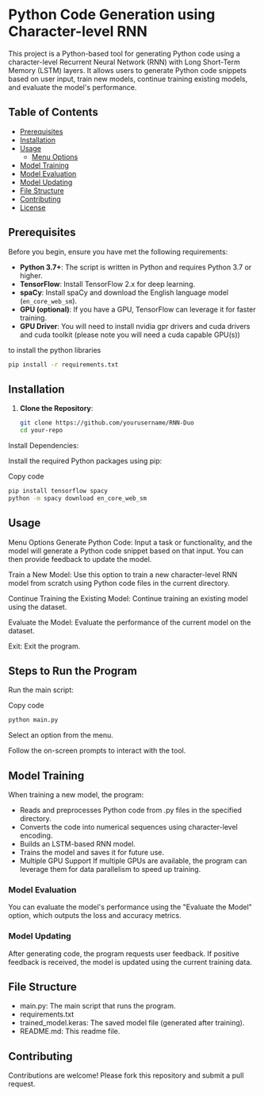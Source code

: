 # Python Code Generation using Character-level RNN

This project is a Python-based tool for generating Python code using a character-level Recurrent Neural Network (RNN) with Long Short-Term Memory (LSTM) layers. It allows users to generate Python code snippets based on user input, train new models, continue training existing models, and evaluate the model's performance.

## Table of Contents

- [Prerequisites](#prerequisites)
- [Installation](#installation)
- [Usage](#usage)
  - [Menu Options](#menu-options)
- [Model Training](#model-training)
- [Model Evaluation](#model-evaluation)
- [Model Updating](#model-updating)
- [File Structure](#file-structure)
- [Contributing](#contributing)
- [License](#license)

## Prerequisites

Before you begin, ensure you have met the following requirements:

- **Python 3.7+**: The script is written in Python and requires Python 3.7 or higher.
- **TensorFlow**: Install TensorFlow 2.x for deep learning.
- **spaCy**: Install spaCy and download the English language model (`en_core_web_sm`).
- **GPU (optional)**: If you have a GPU, TensorFlow can leverage it for faster training.
- **GPU Driver**: You will need to install nvidia gpr drivers and cuda drivers and cuda toolkit
  (please note you will need a cuda capable GPU(s))

to install the python libraries
```bash
pip install -r requirements.txt
```

## Installation

1. **Clone the Repository**:

   ```bash
   git clone https://github.com/yourusername/RNN-Duo
   cd your-repo
Install Dependencies:

Install the required Python packages using pip:

Copy code
```bash
pip install tensorflow spacy
python -m spacy download en_core_web_sm
```
## Usage
Menu Options
Generate Python Code: Input a task or functionality, and the model will generate a Python code snippet based on that input. You can then provide feedback to update the model.

Train a New Model: Use this option to train a new character-level RNN model from scratch using Python code files in the current directory.

Continue Training the Existing Model: Continue training an existing model using the dataset.

Evaluate the Model: Evaluate the performance of the current model on the dataset.

Exit: Exit the program.

## Steps to Run the Program
Run the main script:

Copy code
```bash
python main.py
```
Select an option from the menu.

Follow the on-screen prompts to interact with the tool.

## Model Training
When training a new model, the program:

- Reads and preprocesses Python code from .py files in the specified directory.
- Converts the code into numerical sequences using character-level encoding.
- Builds an LSTM-based RNN model.
- Trains the model and saves it for future use.
- Multiple GPU Support
If multiple GPUs are available, the program can leverage them for data parallelism to speed up training.

### Model Evaluation
You can evaluate the model's performance using the "Evaluate the Model" option, which outputs the loss and accuracy metrics.

### Model Updating
After generating code, the program requests user feedback. If positive feedback is received, the model is updated using the current training data.

## File Structure
- main.py: The main script that runs the program.
- requirements.txt
- trained_model.keras: The saved model file (generated after training).
- README.md: This readme file.
## Contributing
  Contributions are welcome! Please fork this repository and submit a pull request.

